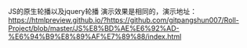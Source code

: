 JS的原生轮播以及jquery轮播
演示效果是相同的，演示地址：https://htmlpreview.github.io/?https://github.com/gitpangshun007/Roll-Project/blob/master/JS%E8%BD%AE%E6%92%AD-%E6%94%B9%E8%89%AF%E7%89%88/index.html
